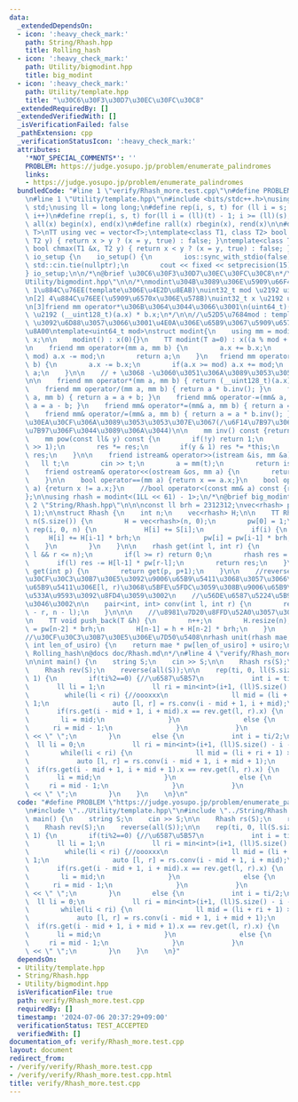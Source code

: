 ```yaml
---
data:
  _extendedDependsOn:
  - icon: ':heavy_check_mark:'
    path: String/Rhash.hpp
    title: Rolling_hash
  - icon: ':heavy_check_mark:'
    path: Utility/bigmodint.hpp
    title: big_modint
  - icon: ':heavy_check_mark:'
    path: Utility/template.hpp
    title: "\u30C6\u30F3\u30D7\u30EC\u30FC\u30C8"
  _extendedRequiredBy: []
  _extendedVerifiedWith: []
  _isVerificationFailed: false
  _pathExtension: cpp
  _verificationStatusIcon: ':heavy_check_mark:'
  attributes:
    '*NOT_SPECIAL_COMMENTS*': ''
    PROBLEM: https://judge.yosupo.jp/problem/enumerate_palindromes
    links:
    - https://judge.yosupo.jp/problem/enumerate_palindromes
  bundledCode: "#line 1 \"verify/Rhash_more.test.cpp\"\n#define PROBLEM \"https://judge.yosupo.jp/problem/enumerate_palindromes\"\
    \n#line 1 \"Utility/template.hpp\"\n#include <bits/stdc++.h>\nusing namespace\
    \ std;\nusing ll = long long;\n#define rep(i, s, t) for (ll i = s; i < (ll)(t);\
    \ i++)\n#define rrep(i, s, t) for(ll i = (ll)(t) - 1; i >= (ll)(s); i--)\n#define\
    \ all(x) begin(x), end(x)\n#define rall(x) rbegin(x), rend(x)\n\n#define TT template<typename\
    \ T>\nTT using vec = vector<T>;\ntemplate<class T1, class T2> bool chmin(T1 &x,\
    \ T2 y) { return x > y ? (x = y, true) : false; }\ntemplate<class T1, class T2>\
    \ bool chmax(T1 &x, T2 y) { return x < y ? (x = y, true) : false; }\n\nstruct\
    \ io_setup {\n    io_setup() {\n        ios::sync_with_stdio(false);\n       \
    \ std::cin.tie(nullptr);\n        cout << fixed << setprecision(15);\n    }\n\
    } io_setup;\n\n/*\n@brief \u30C6\u30F3\u30D7\u30EC\u30FC\u30C8\n*/\n#line 1 \"\
    Utility/bigmodint.hpp\"\n\n/*\nmodint\u304B\u3089\u306E\u5909\u66F4\u70B9:\n[1]\
    \ 1\u884C\u76EE(template\u306E\u4E2D\u8EAB)\nuint32_t mod \u2192 uint64_t mod\n\
    \n[2] 4\u884C\u76EE(\u5909\u6570x\u306E\u578B)\nuint32_t x \u2192 uint64_t x\n\
    \n[3]friend mm operator*\u306B\u3064\u3044\u3066\u3001\n(uint64_t)(a.x) * b.x;\
    \ \u2192 (__uint128_t)(a.x) * b.x;\n*/\n\n//\u52D5\u7684mod : template<int mod>\
    \ \u3092\u6D88\u3057\u3066\u3001\u4E0A\u306E\u65B9\u3067\u5909\u6570mod\u3092\u5BA3\
    \u8A00\ntemplate<uint64_t mod>\nstruct modint{\n    using mm = modint;\n    uint64_t\
    \ x;\n\n    modint() : x(0){}\n    TT modint(T a=0) : x((a % mod + mod) % mod){}\n\
    \n    friend mm operator+(mm a, mm b) {\n        a.x += b.x;\n        if(a.x >=\
    \ mod) a.x -= mod;\n        return a;\n    }\n   friend mm operator-(mm a, mm\
    \ b) {\n        a.x -= b.x;\n        if(a.x >= mod) a.x += mod;\n        return\
    \ a;\n    }\n\n    // + \u3068 -\u3060\u3051\u306A\u3089\u3053\u3053\u307E\u3067\
    \n\n    friend mm operator*(mm a, mm b) { return (__uint128_t)(a.x) * b.x; }\n\
    \    friend mm operator/(mm a, mm b) { return a * b.inv(); }\n    friend mm& operator+=(mm&\
    \ a, mm b) { return a = a + b; }\n    friend mm& operator-=(mm& a, mm b) { return\
    \ a = a - b; }\n    friend mm& operator*=(mm& a, mm b) { return a = a * b; }\n\
    \    friend mm& operator/=(mm& a, mm b) { return a = a * b.inv(); }\n\n    //\u30ED\
    \u30EA\u30CF\u306A\u3089\u3053\u3053\u307E\u3067(/\u6F14\u7B97\u3068 /= \u6F14\
    \u7B97\u306F\u3044\u3089\u306A\u3044)\n\n    mm inv() const {return pow(mod-2);}\n\
    \    mm pow(const ll& y) const {\n        if(!y) return 1;\n        mm res = pow(y\
    \ >> 1);\n        res *= res;\n        if(y & 1) res *= *this;\n        return\
    \ res;\n    }\n\n    friend istream& operator>>(istream &is, mm &a) { \n     \
    \   ll t;\n        cin >> t;\n        a = mm(t);\n        return is;\n    }\n\n\
    \    friend ostream& operator<<(ostream &os, mm a) {\n        return os << a.x;\n\
    \    }\n\n    bool operator==(mm a) {return x == a.x;}\n    bool operator!=(mm\
    \ a) {return x != a.x;}\n    //bool operator<(const mm& a) const {return x < a.x;}\n\
    };\n\nusing rhash = modint<(1LL << 61) - 1>;\n/*\n@brief big_modint\n*/\n#line\
    \ 2 \"String/Rhash.hpp\"\n\n\nconst ll brh = 2312312;\nvec<rhash> pw(5000001,\
    \ 1);\n\nstruct Rhash {\n    int n;\n    vec<rhash> H;\n\n    TT Rhash(T S) :\
    \ n(S.size()) {\n        H = vec<rhash>(n, 0);\n        pw[0] = 1;\n\n       \
    \ rep(i, 0, n) {\n            H[i] += S[i];\n            if(i) {\n           \
    \     H[i] += H[i-1] * brh;\n                pw[i] = pw[i-1] * brh;\n        \
    \    }\n        }\n    }\n\n    rhash get(int l, int r) {\n        assert(0 <=\
    \ l && r <= n);\n        if(l >= r) return 0;\n        rhash res = H[r-1];\n \
    \       if(l) res -= H[l-1] * pw[r-l];\n        return res;\n    }\n\n    rhash\
    \ get(int p) {\n        return get(p, p+1);\n    }\n\n    //reverse\u3057\u305F\
    \u30CF\u30C3\u30B7\u30E5\u3092\u9006\u65B9\u5411\u3068\u3057\u3066\u3001\u6B63\
    \u65B9\u5411\u306E[l, r)\u3068\u5BFE\u5FDC\u3059\u308B\u9006\u65B9\u5411\u306E\
    \u533A\u9593\u3092\u8FD4\u3059\u3002\n    //\u56DE\u6587\u5224\u5B9A\u306B\u4F7F\
    \u3046\u3002\n\n    pair<int, int> conv(int l, int r) {\n        return make_pair(n\
    \ - r, n - l);\n    }\n\n\n    //\u8981\u7D20\u8FFD\u52A0\u3057\u305F\u3044\u6642\
    \n    TT void push_back(T &h) {\n        n++;\n        H.resize(n);\n        pw[n-1]\
    \ = pw[n-2] * brh;\n        H[n-1] = h + H[n-2] * brh;\n    }\n    \n};\n\n\n\
    //\u30CF\u30C3\u30B7\u30E5\u306E\u7D50\u5408\nrhash unit(rhash mae, rhash usiro,\
    \ int len_of_usiro) {\n    return mae * pw[len_of_usiro] + usiro;\n}\n\n/*\n@brief\
    \ Rolling_hash\n@docs doc/Rhash.md\n*/\n#line 4 \"verify/Rhash_more.test.cpp\"\
    \n\nint main() {\n    string S;\n    cin >> S;\n\n    Rhash rs(S);\n    reverse(all(S));\n\
    \    Rhash rev(S);\n    reverse(all(S));\n\n    rep(ti, 0, ll(S.size()) * 2 -\
    \ 1) {\n        if(ti%2==0) {//\u6587\u5B57\n            int i = ti/2;\n     \
    \       ll li = 1;\n            ll ri = min<int>(i+1, (ll)S.size() - i);\n   \
    \         while(li < ri) {//oooxxx\n                ll mid = (li + ri + 1) >>\
    \ 1;\n                auto [l, r] = rs.conv(i - mid + 1, i + mid);\n         \
    \       if(rs.get(i - mid + 1, i + mid).x == rev.get(l, r).x) {\n            \
    \        li = mid;\n                }\n                else {\n              \
    \      ri = mid - 1;\n                }\n            }\n            cout << li*2-1\
    \ << \" \";\n        }\n        else {\n            int i = ti/2;\n          \
    \  ll li = 0;\n            ll ri = min<int>(i+1, (ll)S.size() - i - 1);\n    \
    \        while(li < ri) {\n                ll mid = (li + ri + 1) >> 1;\n    \
    \            auto [l, r] = rs.conv(i - mid + 1, i + mid + 1);\n              \
    \  if(rs.get(i - mid + 1, i + mid + 1).x == rev.get(l, r).x) {\n             \
    \       li = mid;\n                }\n                else {\n               \
    \     ri = mid - 1;\n                }\n            }\n            cout << li*2\
    \ << \" \";\n        }\n    }\n    \n}\n"
  code: "#define PROBLEM \"https://judge.yosupo.jp/problem/enumerate_palindromes\"\
    \n#include \"../Utility/template.hpp\"\n#include \"../String/Rhash.hpp\"\n\nint\
    \ main() {\n    string S;\n    cin >> S;\n\n    Rhash rs(S);\n    reverse(all(S));\n\
    \    Rhash rev(S);\n    reverse(all(S));\n\n    rep(ti, 0, ll(S.size()) * 2 -\
    \ 1) {\n        if(ti%2==0) {//\u6587\u5B57\n            int i = ti/2;\n     \
    \       ll li = 1;\n            ll ri = min<int>(i+1, (ll)S.size() - i);\n   \
    \         while(li < ri) {//oooxxx\n                ll mid = (li + ri + 1) >>\
    \ 1;\n                auto [l, r] = rs.conv(i - mid + 1, i + mid);\n         \
    \       if(rs.get(i - mid + 1, i + mid).x == rev.get(l, r).x) {\n            \
    \        li = mid;\n                }\n                else {\n              \
    \      ri = mid - 1;\n                }\n            }\n            cout << li*2-1\
    \ << \" \";\n        }\n        else {\n            int i = ti/2;\n          \
    \  ll li = 0;\n            ll ri = min<int>(i+1, (ll)S.size() - i - 1);\n    \
    \        while(li < ri) {\n                ll mid = (li + ri + 1) >> 1;\n    \
    \            auto [l, r] = rs.conv(i - mid + 1, i + mid + 1);\n              \
    \  if(rs.get(i - mid + 1, i + mid + 1).x == rev.get(l, r).x) {\n             \
    \       li = mid;\n                }\n                else {\n               \
    \     ri = mid - 1;\n                }\n            }\n            cout << li*2\
    \ << \" \";\n        }\n    }\n    \n}"
  dependsOn:
  - Utility/template.hpp
  - String/Rhash.hpp
  - Utility/bigmodint.hpp
  isVerificationFile: true
  path: verify/Rhash_more.test.cpp
  requiredBy: []
  timestamp: '2024-07-06 20:37:29+09:00'
  verificationStatus: TEST_ACCEPTED
  verifiedWith: []
documentation_of: verify/Rhash_more.test.cpp
layout: document
redirect_from:
- /verify/verify/Rhash_more.test.cpp
- /verify/verify/Rhash_more.test.cpp.html
title: verify/Rhash_more.test.cpp
---
```

